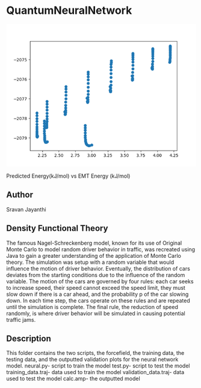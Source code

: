 # QuantumNeuralNetwork

![Predicted Energy(kJ/mol) vs EMT Energy (kJ/mol)](images/scatter.png)

Predicted Energy(kJ/mol) vs EMT Energy (kJ/mol)

## Author
Sravan Jayanthi

## Density Functional Theory
The famous Nagel-Schreckenberg model, known for its use of Original Monte Carlo to model random driver behavior in traffic, was recreated using Java to gain a greater understanding of the application of Monte Carlo theory. The simulation was setup with a random variable that would influence the motion of driver behavior. Eventually, the distribution of cars deviates from the starting conditions due to the influence of the random variable. The motion of the cars are governed by four rules: each car seeks to increase speed, their speed cannot exceed the speed limit, they must slow down if there is a car ahead, and the probability p of the car slowing down. In each time step, the cars operate on these rules and are repeated until the simulation is complete. The final rule, the reduction of speed randomly, is where driver behavior will be simulated in causing potential traffic jams.

## Description
This folder contains the two scripts, the forcefield, the training data, the testing data, and the outputted validation plots
for the neural network model.
neural.py- script to train the model
test.py- script to test the model 
training_data.traj- data used to train the model
validation_data.traj- data used to test the model
calc.amp- the outputted model
